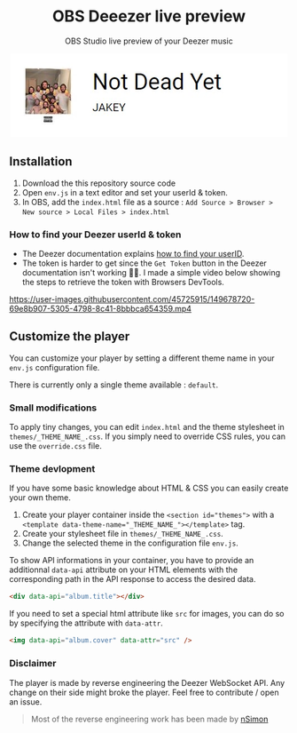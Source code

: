 <h1 align="center">OBS Deeezer live preview</h1>
<p align="center">OBS Studio live preview of your Deezer music</p>

<p align="center"><img src="./.repo/widget-preview.jpg" alt="Widget preview"></p>

## Installation

1. Download the this repository source code
2. Open `env.js` in a text editor and set your userId & token.
3. In OBS, add the `index.html` file as a source : `Add Source > Browser > New source > Local Files > index.html`

### How to find your Deezer userId & token

- The Deezer documentation explains [how to find your userID](https://support.deezer.com/hc/en-gb/articles/360016118958-Managing-your-Deezer-information).
- The token is harder to get since the `Get Token` button in the Deezer documentation isn't working 🤷‍♂️. I made a simple video below showing the steps to retrieve the token with Browsers DevTools.

https://user-images.githubusercontent.com/45725915/149678720-69e8b907-5305-4798-8c41-8bbbca654359.mp4

## Customize the player

You can customize your player by setting a different theme name in your `env.js` configuration file.

There is currently only a single theme available : `default`.

### Small modifications

To apply tiny changes, you can edit `index.html` and the theme stylesheet in `themes/_THEME_NAME_.css`. If you simply need to override CSS rules, you can use the `override.css` file.

### Theme devlopment

If you have some basic knowledge about HTML & CSS you can easily create your own theme.

1. Create your player container inside the `<section id="themes">` with a `<template data-theme-name="_THEME_NAME_"></template>` tag.
2. Create your stylesheet file in `themes/_THEME_NAME_.css`.
3. Change the selected theme in the configuration file `env.js`.

To show API informations in your container, you have to provide an additionnal `data-api` attribute on your HTML elements with the corresponding path in the API response to access the desired data.

```html
<div data-api="album.title"></div>
```

If you need to set a special html attribute like `src` for images, you can do so by specifying the attribute with `data-attr`.

```html
<img data-api="album.cover" data-attr="src" />
```

### Disclaimer

The player is made by reverse engineering the Deezer WebSocket API. Any change on their side might broke the player. Feel free to contribute / open an issue.

> Most of the reverse engineering work has been made by [nSimon](https://github.com/nSimonFR/deezer-playing-notifications)

